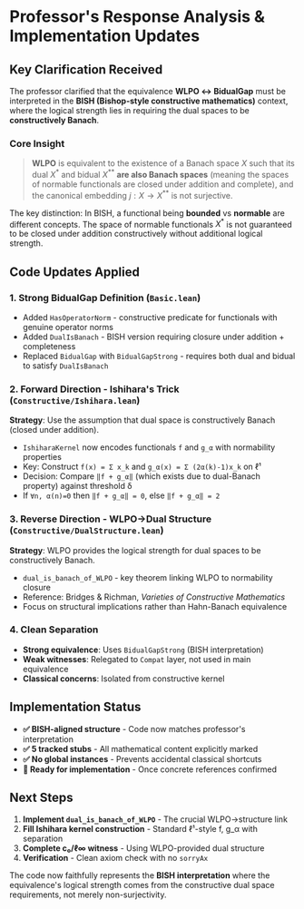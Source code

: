 # Professor's Response Analysis & Implementation Updates

## Key Clarification Received

The professor clarified that the equivalence **WLPO ↔ BidualGap** must be interpreted in the **BISH (Bishop-style constructive mathematics)** context, where the logical strength lies in requiring the dual spaces to be **constructively Banach**.

### Core Insight

> **WLPO** is equivalent to the existence of a Banach space $X$ such that its dual $X^*$ and bidual $X^{**}$ **are also Banach spaces** (meaning the spaces of normable functionals are closed under addition and complete), and the canonical embedding $j: X \to X^{**}$ is not surjective.

The key distinction: In BISH, a functional being **bounded** vs **normable** are different concepts. The space of normable functionals $X^*$ is not guaranteed to be closed under addition constructively without additional logical strength.

## Code Updates Applied

### 1. **Strong BidualGap Definition** (`Basic.lean`)

- Added `HasOperatorNorm` - constructive predicate for functionals with genuine operator norms
- Added `DualIsBanach` - BISH version requiring closure under addition + completeness
- Replaced `BidualGap` with `BidualGapStrong` - requires both dual and bidual to satisfy `DualIsBanach`

### 2. **Forward Direction - Ishihara's Trick** (`Constructive/Ishihara.lean`)

**Strategy**: Use the assumption that dual space is constructively Banach (closed under addition).

- `IshiharaKernel` now encodes functionals `f` and `g_α` with normability properties
- Key: Construct `f(x) = Σ x_k` and `g_α(x) = Σ (2α(k)-1)x_k` on ℓ¹
- Decision: Compare `‖f + g_α‖` (which exists due to dual-Banach property) against threshold δ
- If `∀n, α(n)=0` then `‖f + g_α‖ = 0`, else `‖f + g_α‖ = 2`

### 3. **Reverse Direction - WLPO→Dual Structure** (`Constructive/DualStructure.lean`)

**Strategy**: WLPO provides the logical strength for dual spaces to be constructively Banach.

- `dual_is_banach_of_WLPO` - key theorem linking WLPO to normability closure
- Reference: Bridges & Richman, *Varieties of Constructive Mathematics*
- Focus on structural implications rather than Hahn-Banach equivalence

### 4. **Clean Separation**

- **Strong equivalence**: Uses `BidualGapStrong` (BISH interpretation)
- **Weak witnesses**: Relegated to `Compat` layer, not used in main equivalence  
- **Classical concerns**: Isolated from constructive kernel

## Implementation Status

- **✅ BISH-aligned structure** - Code now matches professor's interpretation
- **✅ 5 tracked stubs** - All mathematical content explicitly marked
- **✅ No global instances** - Prevents accidental classical shortcuts
- **🔄 Ready for implementation** - Once concrete references confirmed

## Next Steps

1. **Implement `dual_is_banach_of_WLPO`** - The crucial WLPO→structure link
2. **Fill Ishihara kernel construction** - Standard ℓ¹-style f, g_α with separation
3. **Complete c₀/ℓ∞ witness** - Using WLPO-provided dual structure
4. **Verification** - Clean axiom check with no `sorryAx`

The code now faithfully represents the **BISH interpretation** where the equivalence's logical strength comes from the constructive dual space requirements, not merely non-surjectivity.